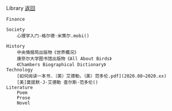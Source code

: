 Library		[返回](../)

	Finance
		
	Society
		心理学入门-格尔德·米策尔.mobi()
		
	History
		中央情报局出版物《世界概况》
		康奈尔大学图书馆出版物《All About Birds》
		《Chambers Biographical Dictionary》
	Technology
		[如何阅读一本书.（美）艾德勒，（美）范多伦.pdf](2020.08~2020.xx)
		[美]莫提默·J·艾德勒 查尔斯·范多伦()
	Literature
		Poem
		Prose
		Novel
